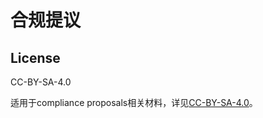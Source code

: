 # 合规提议

## License

CC-BY-SA-4.0

适用于compliance proposals相关材料，详见[CC-BY-SA-4.0](https://spdx.org/licenses/CC-BY-SA-4.0.html)。